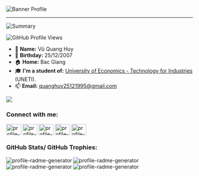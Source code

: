 ![Banner Profile](https://github.com/user-attachments/assets/9d27892e-5441-4d78-9831-49304a16f077)

---

![Summary](http://github-profile-summary-cards.vercel.app/api/cards/profile-details?username=huyvu2512&theme=algolia)

![GitHub Profile Views](https://komarev.com/ghpvc/?username=huyvu2512&color=blue&style=for-the-badge)

* 🧑 **Name:** Vũ Quang Huy
* 🎂 **Birthday:** 25/12/2007
* 🏠 **Home:** Bac Giang
* 🎓 **I'm a student of:** [University of Economics - Technology for Industries](https://uneti.edu.vn/) (UNETI).
* 📫 **Email:** quanghuy25121995@gmail.com

![](https://github-profile-trophy.vercel.app/?username=huyvu2512&theme=tokyonight&no-frame=false&no-bg=false&margin-w=4)

<h3 align="left">Connect with me:</h3> <p align="left"> 
  <a href="https://github.com/huyvu2512" target="blank"><img align="center" src=https://raw.githubusercontent.com/rahuldkjain/github-profile-readme-generator/master/src/images/icons/Social/github.svg alt="profile-radme-generator" height="30" width="40" /></a> 
  <a href="https://fb.com/huyvu2512" target="blank"><img align="center" src=https://raw.githubusercontent.com/rahuldkjain/github-profile-readme-generator/master/src/images/icons/Social/facebook.svg alt="profile-radme-generator" height="30" width="40" /></a> 
  <a href="https://instagram.com/v.huy2512" target="blank"><img align="center" src=https://raw.githubusercontent.com/rahuldkjain/github-profile-readme-generator/master/src/images/icons/Social/instagram.svg alt="profile-radme-generator" height="30" width="40" /></a> 
  <a href="https://twitter.com/huyvu2512" target="blank"><img align="center" src=https://raw.githubusercontent.com/rahuldkjain/github-profile-readme-generator/master/src/images/icons/Social/twitter.svg alt="profile-radme-generator" height="30" width="40" /></a> 
  <a href="https://www.youtube.com/@huyvu_2512" target="blank"><img align="center" src=https://raw.githubusercontent.com/rahuldkjain/github-profile-readme-generator/master/src/images/icons/Social/youtube.svg alt="profile-radme-generator" height="30" width="40" /></a> </p>

<h3 align="left">GitHub Stats/ GitHub Trophies:</h3> <p align="left"> 
  
<img align="left" height="auto" width={300} src="https://github-readme-stats.vercel.app/api?username=huyvu2512&show_icons=true&theme=dark&locale=en&hide_border=false" alt="profile-radme-generator" />
<img align="left" height="auto" width={300} src="https://github-readme-streak-stats.herokuapp.com/?user=huyvu2512&theme=dark&mode=weekly&hide_border=false&locale=en" alt="profile-radme-generator" />
<img align="left" height="auto" width={300} src="https://github-readme-stats.vercel.app/api/top-langs/?username=huyvu2512&theme=dark&hide_border=false" alt="profile-radme-generator" />
<img align="left" height="auto" width={300} src="https://github-contributor-stats.vercel.app/api?username=huyvu2512&limit=5&theme=dark&combine_all_yearly_contributions=true" alt="profile-radme-generator" />
